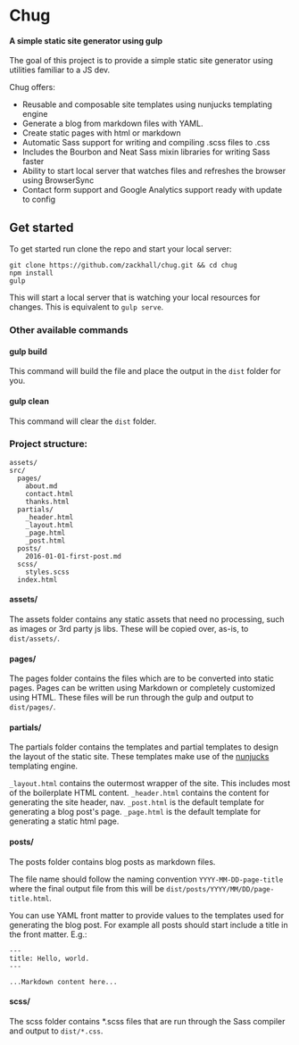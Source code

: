 # Chug

#### A simple static site generator using gulp

The goal of this project is to provide a simple static site generator using utilities familiar to a JS dev.

Chug offers:
- Reusable and composable site templates using nunjucks templating engine
- Generate a blog from markdown files with YAML.
- Create static pages with html or markdown
- Automatic Sass support for writing and compiling .scss files to .css
- Includes the Bourbon and Neat Sass mixin libraries for writing Sass faster
- Ability to start local server that watches files and refreshes the browser using BrowserSync
- Contact form support and Google Analytics support ready with update to config


## Get started

To get started run clone the repo and start your local server:

```
git clone https://github.com/zackhall/chug.git && cd chug
npm install
gulp
```

This will start a local server that is watching your local resources for changes. This is equivalent to `gulp serve`.

### Other available commands

#### gulp build

This command will build the file and place the output in the `dist` folder for you.

#### gulp clean

This command will clear the `dist` folder.

### Project structure:

```
assets/
src/
  pages/
    about.md
    contact.html
    thanks.html
  partials/
    _header.html
    _layout.html
    _page.html
    _post.html
  posts/
    2016-01-01-first-post.md
  scss/
    styles.scss
  index.html
```

#### assets/

The assets folder contains any static assets that need no processing, such as images or 3rd party js libs. These will be copied over, as-is, to `dist/assets/`.

#### pages/

The pages folder contains the files which are to be converted into static pages. Pages can be written using Markdown or completely customized using HTML. These files will be run through the gulp and output to `dist/pages/`.

#### partials/
The partials folder contains the templates and partial templates to design the layout of the static site. These templates make use of the [nunjucks](https://mozilla.github.io/nunjucks/) templating engine.

`_layout.html` contains the outermost wrapper of the site. This includes most of the boilerplate HTML content.
`_header.html` contains the content for generating the site header, nav.
`_post.html` is the default template for generating a blog post's page.
`_page.html` is the default template for generating a static html page.

#### posts/

The posts folder contains blog posts as markdown files. 

The file name should follow the naming convention `YYYY-MM-DD-page-title` where the final output file from this will be `dist/posts/YYYY/MM/DD/page-title.html`.

You can use YAML front matter to provide values to the templates used for generating the blog post. For example all posts should start include a title in the front matter. E.g.:

```
---
title: Hello, world.
---

...Markdown content here...
```

#### scss/

The scss folder contains \*.scss files that are run through the Sass compiler and output to `dist/*.css`.

  
  
